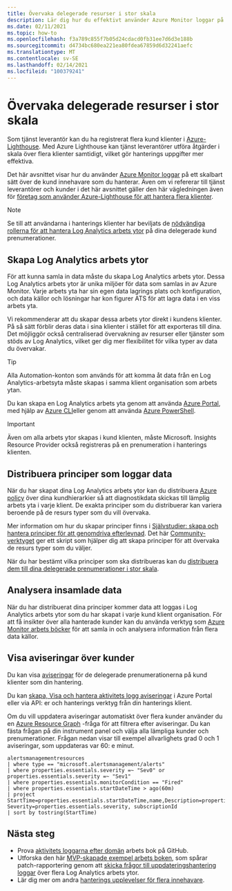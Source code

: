 ```yaml
---
title: Övervaka delegerade resurser i stor skala
description: Lär dig hur du effektivt använder Azure Monitor loggar på ett skalbart sätt över de kund innehavare som du hanterar.
ms.date: 02/11/2021
ms.topic: how-to
ms.openlocfilehash: f3a789c855f7b05d24cdacd0fb31ee7d6d3e188b
ms.sourcegitcommit: d4734bc680ea221ea80fdea67859d6d32241aefc
ms.translationtype: MT
ms.contentlocale: sv-SE
ms.lasthandoff: 02/14/2021
ms.locfileid: "100379241"
---
```

# <a name="monitor-delegated-resources-at-scale"></a>Övervaka delegerade resurser i stor skala

Som tjänst leverantör kan du ha registrerat flera kund klienter i [Azure-Lighthouse](../overview.md). Med Azure Lighthouse kan tjänst leverantörer utföra åtgärder i skala över flera klienter samtidigt, vilket gör hanterings uppgifter mer effektiva.

Det här avsnittet visar hur du använder [Azure Monitor loggar](../../azure-monitor/platform/data-platform-logs.md) på ett skalbart sätt över de kund innehavare som du hanterar. Även om vi refererar till tjänst leverantörer och kunder i det här avsnittet gäller den här vägledningen även för [företag som använder Azure-Lighthouse för att hantera flera klienter](../concepts/enterprise.md).

> [!NOTE]
> Se till att användarna i hanterings klienter har beviljats de [nödvändiga rollerna för att hantera Log Analytics arbets ytor](../../azure-monitor/platform/manage-access.md#manage-access-using-azure-permissions) på dina delegerade kund prenumerationer.

## <a name="create-log-analytics-workspaces"></a>Skapa Log Analytics arbets ytor

För att kunna samla in data måste du skapa Log Analytics arbets ytor. Dessa Log Analytics arbets ytor är unika miljöer för data som samlas in av Azure Monitor. Varje arbets yta har sin egen data lagrings plats och konfiguration, och data källor och lösningar har kon figurer ATS för att lagra data i en viss arbets yta.

Vi rekommenderar att du skapar dessa arbets ytor direkt i kundens klienter. På så sätt förblir deras data i sina klienter i stället för att exporteras till dina. Det möjliggör också centraliserad övervakning av resurser eller tjänster som stöds av Log Analytics, vilket ger dig mer flexibilitet för vilka typer av data du övervakar.

> [!TIP]
> Alla Automation-konton som används för att komma åt data från en Log Analytics-arbetsyta måste skapas i samma klient organisation som arbets ytan.

Du kan skapa en Log Analytics arbets yta genom att använda [Azure Portal](../../azure-monitor/learn/quick-create-workspace.md), med hjälp av [Azure CLI](../../azure-monitor/learn/quick-create-workspace-cli.md)eller genom att använda [Azure PowerShell](../../azure-monitor/platform/powershell-workspace-configuration.md).

> [!IMPORTANT]
> Även om alla arbets ytor skapas i kund klienten, måste Microsoft. Insights Resource Provider också registreras på en prenumeration i hanterings klienten.

## <a name="deploy-policies-that-log-data"></a>Distribuera principer som loggar data

När du har skapat dina Log Analytics arbets ytor kan du distribuera [Azure policy](../../governance/policy/index.yml) över dina kundhierarkier så att diagnostikdata skickas till lämplig arbets yta i varje klient. De exakta principer som du distribuerar kan variera beroende på de resurs typer som du vill övervaka.

Mer information om hur du skapar principer finns i [Självstudier: skapa och hantera principer för att genomdriva efterlevnad](../../governance/policy/tutorials/create-and-manage.md). Det här [Community-verktyget](https://github.com/Azure/Azure-Lighthouse-samples/tree/master/tools/azure-diagnostics-policy-generator) ger ett skript som hjälper dig att skapa principer för att övervaka de resurs typer som du väljer.

När du har bestämt vilka principer som ska distribueras kan du [distribuera dem till dina delegerade prenumerationer i stor skala](policy-at-scale.md).

## <a name="analyze-the-gathered-data"></a>Analysera insamlade data

När du har distribuerat dina principer kommer data att loggas i Log Analytics arbets ytor som du har skapat i varje kund klient organisation. För att få insikter över alla hanterade kunder kan du använda verktyg som [Azure Monitor arbets böcker](../../azure-monitor/platform/workbooks-overview.md) för att samla in och analysera information från flera data källor.

## <a name="view-alerts-across-customers"></a>Visa aviseringar över kunder

Du kan visa [aviseringar](../../azure-monitor/platform/alerts-overview.md) för de delegerade prenumerationerna på kund klienter som din hantering.

Du kan [skapa, Visa och hantera aktivitets logg aviseringar](../../azure-monitor/platform/alerts-activity-log.md) i Azure Portal eller via API: er och hanterings verktyg från din hanterings klient.

Om du vill uppdatera aviseringar automatiskt över flera kunder använder du en [Azure Resource Graph](../../governance/resource-graph/overview.md) -fråga för att filtrera efter aviseringar. Du kan fästa frågan på din instrument panel och välja alla lämpliga kunder och prenumerationer. Frågan nedan visar till exempel allvarlighets grad 0 och 1 aviseringar, som uppdateras var 60: e minut.

```kusto
alertsmanagementresources
| where type == "microsoft.alertsmanagement/alerts"
| where properties.essentials.severity =~ "Sev0" or properties.essentials.severity =~ "Sev1"
| where properties.essentials.monitorCondition == "Fired"
| where properties.essentials.startDateTime > ago(60m)
| project StartTime=properties.essentials.startDateTime,name,Description=properties.essentials.description, Severity=properties.essentials.severity, subscriptionId
| sort by tostring(StartTime)
```

## <a name="next-steps"></a>Nästa steg

- Prova [aktivitets loggarna efter domän](https://github.com/Azure/Azure-Lighthouse-samples/tree/master/templates/workbook-activitylogs-by-domain) arbets bok på GitHub.
- Utforska den här [MVP-skapade exempel arbets boken](https://github.com/scautomation/Azure-Automation-Update-Management-Workbooks), som spårar patch-rapportering genom att [skicka frågor till uppdateringshantering loggar](../../automation/update-management/query-logs.md) över flera Log Analytics arbets ytor. 
- Lär dig mer om andra [hanterings upplevelser för flera innehavare](../concepts/cross-tenant-management-experience.md).
